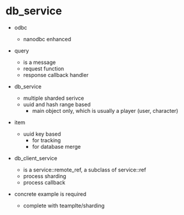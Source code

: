 # db_service

- odbc 

  - nanodbc enhanced

- query 

  - is a message
  - request function
  - response callback handler 

- db_service

  - multiple sharded serivce
  - uuid and hash range based 
    - main object only, which is usually a player (user, character)

- item 

  - uuid key based 
    - for tracking 
    - for database merge

- db_client_service

  - is a service::remote_ref, a subclass of service::ref 
  - process sharding 
  - process callback 

- concrete example is required

  - complete with teamplte/sharding

